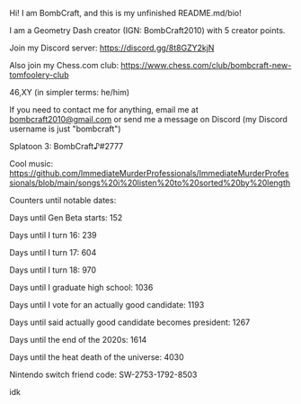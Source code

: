 Hi! I am BombCraft, and this is my unfinished README.md/bio!

I am a Geometry Dash creator (IGN: BombCraft2010) with 5 creator points.

Join my Discord server: https://discord.gg/8t8GZY2kjN

Also join my Chess.com club: https://www.chess.com/club/bombcraft-new-tomfoolery-club

46,XY (in simpler terms: he/him)

If you need to contact me for anything, email me at bombcraft2010@gmail.com or send me a message on Discord (my Discord username is just "bombcraft")

Splatoon 3: BombCraft♪#2777

Cool music: https://github.com/ImmediateMurderProfessionals/ImmediateMurderProfessionals/blob/main/songs%20i%20listen%20to%20sorted%20by%20length

Counters until notable dates:

Days until Gen Beta starts: 152

Days until I turn 16: 239

Days until I turn 17: 604

Days until I turn 18: 970

Days until I graduate high school: 1036

Days until I vote for an actually good candidate: 1193

Days until said actually good candidate becomes president: 1267

Days until the end of the 2020s: 1614

Days until the heat death of the universe: 4030


Nintendo switch friend code: SW-2753-1792-8503

idk
